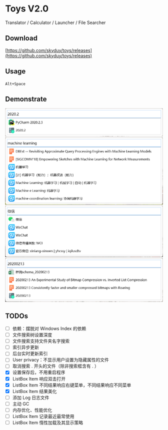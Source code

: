 # Toys V2.0

Translator / Calculator / Launcher / File Searcher

## Download
[https://github.com/skyduy/toys/releases](https://github.com/skyduy/toys/releases)

## Usage
`Alt+Space`

## Demonstrate

![demo1](docs/img/demo1.png)
![demo2](docs/img/demo2.png)
![demo3](docs/img/demo3.png)
![demo4](docs/img/demo4.png)

## TODOs
- [ ] 依赖：摆脱对 Windows Index 的依赖
- [ ] 文件搜索树设置深度
- [ ] 文件搜索支持文件夹名字搜索
- [ ] 索引异步更新
- [ ] 后台实时更新索引
- [ ] User privacy：不显示用户设置为隐藏属性的文件
- [ ] 取消搜索 . 开头的文件（除非搜索框含有 . ）
- [x] 设置保存后，不用重启程序
- [x] ListBox Item 响应双击打开
- [x] ListBox Item 不同结果响应右键菜单，不同结果响应不同菜单
- [x] ListBox Item 结果美化
- [ ] 添加 Log 日志文件
- [ ] 主动 GC
- [ ] 内存优化、性能优化
- [ ] ListBox Item 记录最近最常使用
- [ ] ListBox Item 惰性加载及其显示策略
